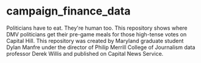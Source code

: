 # campaign_finance_data
Politicians have to eat. They're human too. This repository shows where DMV politicians get their pre-game meals for those high-tense votes on Capital Hill.
This repository was created by Maryland graduate student Dylan Manfre under the director of Philip Merrill College of Journalism data professor Derek Willis and published on Capital News Service.
